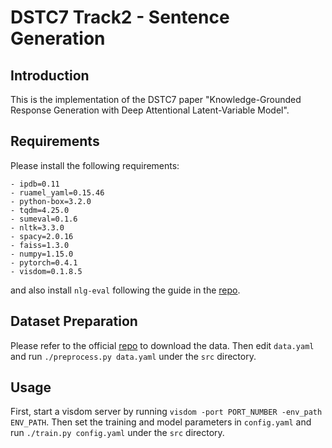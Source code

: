 # DSTC7 Track2 - Sentence Generation

## Introduction
This is the implementation of the DSTC7 paper "Knowledge-Grounded Response Generation
with Deep Attentional Latent-Variable Model".

## Requirements
Please install the following requirements:
```
- ipdb=0.11
- ruamel_yaml=0.15.46
- python-box=3.2.0
- tqdm=4.25.0
- sumeval=0.1.6
- nltk=3.3.0
- spacy=2.0.16
- faiss=1.3.0
- numpy=1.15.0
- pytorch=0.4.1
- visdom=0.1.8.5
```
and also install `nlg-eval` following the guide in the
[repo](https://github.com/Maluuba/nlg-eval).

## Dataset Preparation
Please refer to the official
[repo](https://github.com/mgalley/DSTC7-End-to-End-Conversation-Modeling) to download
the data. Then edit `data.yaml` and run `./preprocess.py data.yaml` under the `src`
directory.

## Usage
First, start a visdom server by running `visdom -port PORT_NUMBER -env_path ENV_PATH`.
Then set the training and model parameters in `config.yaml` and run
`./train.py config.yaml` under the `src` directory.
